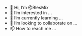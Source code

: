 - 👋 Hi, I’m @BlesMix
- 👀 I’m interested in ...
- 🌱 I’m currently learning ...
- 💞️ I’m looking to collaborate on ...
- 📫 How to reach me ...

<!---
BlesMix/BlesMix is a ✨ special ✨ repository because its `README.md` (this file) appears on your GitHub profile.
You can click the Preview link to take a look at your changes.
--->
